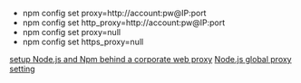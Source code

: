 - npm config set proxy=http://account:pw@IP:port
- npm config set http_proxy=http://account:pw@IP:port
- npm config set proxy=null
- npm config set https_proxy=null

[setup Node.js and Npm behind a corporate web proxy](https://jjasonclark.com/how-to-setup-node-behind-web-proxy/)
[Node.js global proxy setting](https://stackoverflow.com/questions/18586902/node-js-global-proxy-setting)


